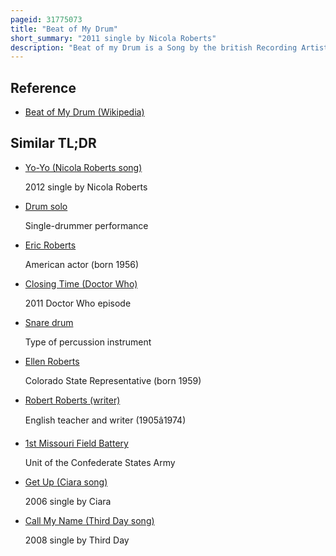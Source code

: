 ```yaml
---
pageid: 31775073
title: "Beat of My Drum"
short_summary: "2011 single by Nicola Roberts"
description: "Beat of my Drum is a Song by the british Recording Artist Nicola Roberts. It was released on June 2 2011 by Polydor Records as the Lead single from Roberts' Debut Solo Album Cinderella's Eyes. The Song was simultaneously released with the on Air on Sale Method, receiving no prior Promotion. 'Beat of My Drum' was written by Roberts, Dimitri Tikovoï, Maya Von Doll and Diplo, and was initially produced by Roberts and Tikovoï. Written to feel british and Fun, Roberts intended 'Beat of My Drum' to be a Song which People could sing and dance."
---
```


## Reference

- [Beat of My Drum (Wikipedia)](https://en.wikipedia.org/?curid=31775073)

## Similar TL;DR

- [Yo-Yo (Nicola Roberts song)](/tldr/en/yo-yo-nicola-roberts-song)

  2012 single by Nicola Roberts

- [Drum solo](/tldr/en/drum-solo)

  Single-drummer performance

- [Eric Roberts](/tldr/en/eric-roberts)

  American actor (born 1956)

- [Closing Time (Doctor Who)](/tldr/en/closing-time-doctor-who)

  2011 Doctor Who episode

- [Snare drum](/tldr/en/snare-drum)

  Type of percussion instrument

- [Ellen Roberts](/tldr/en/ellen-roberts)

  Colorado State Representative (born 1959)

- [Robert Roberts (writer)](/tldr/en/robert-roberts-writer)

  English teacher and writer (1905â1974)

- [1st Missouri Field Battery](/tldr/en/1st-missouri-field-battery)

  Unit of the Confederate States Army

- [Get Up (Ciara song)](/tldr/en/get-up-ciara-song)

  2006 single by Ciara

- [Call My Name (Third Day song)](/tldr/en/call-my-name-third-day-song)

  2008 single by Third Day
